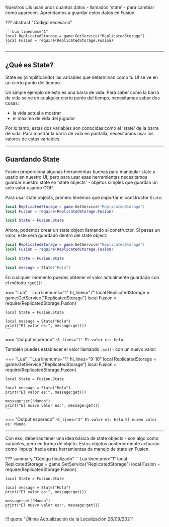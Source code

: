 Nuestros UIs usan unos cuantos datos - llamados 'state' - para cambiar como aparecen. 
Aprendamos a guardar estos datos en Fusion.

??? abstract "Código necesario"

	```Lua linenums="1"
	local ReplicatedStorage = game:GetService("ReplicatedStorage")
	local Fusion = require(ReplicatedStorage.Fusion)
	```

-----

## ¿Qué es State?

State es (simplificando) las variables que determinan como tu UI se ve en un cierto 
punto del tiempo.

Un simple ejemplo de esto es una barra de vida. Para saber como la barra de vida 
se ve en cualquier cierto punto del tiempo, necesitamos saber dos cosas:

- la vida actual a mostrar
- el máximo de vida del jugador

Por lo tanto, estas dos variables son conocidas como el 'state' de la barra de vida. 
Para mostrar la barra de vida en pantalla, necesitamos usar los valores de estas variables.

-----

## Guardando State

Fusion proporciona algunas herramientas buenas para manipular state y usarlo en 
nuestro UI; pero para usar esas herramientas necesitamos guardar nuestro state 
en 'state objects' - objetos simples que guardan un solo valor usando OOP.

Para usar state objects, primero tenemos que importar el constructor `State`:

```Lua linenums="1" hl_lines="4"
local ReplicatedStorage = game:GetService("ReplicatedStorage")
local Fusion = require(ReplicatedStorage.Fusion)

local State = Fusion.State
```

Ahora, podemos crear un state object llamando al constructor. Si pasas un valor, 
este será guardado dentro del state object:

```Lua linenums="1" hl_lines="6"
local ReplicatedStorage = game:GetService("ReplicatedStorage")
local Fusion = require(ReplicatedStorage.Fusion)

local State = Fusion.State

local message = State("Hola")
```

En cualquier momento puedes obtener el valor actualmente guardado con el método `:get()`:

=== "Lua"
	```Lua linenums="1" hl_lines="7"
	local ReplicatedStorage = game:GetService("ReplicatedStorage")
	local Fusion = require(ReplicatedStorage.Fusion)

	local State = Fusion.State

	local message = State("Hola")
	print("El valor es:", message:get())
	```
=== "Output esperado"
	``` hl_lines="1"
	El valor es: Hola
	```

También puedes establecer el valor llamando `:set()` con un nuevo valor:

=== "Lua"
	```Lua linenums="1" hl_lines="9-10"
	local ReplicatedStorage = game:GetService("ReplicatedStorage")
	local Fusion = require(ReplicatedStorage.Fusion)

	local State = Fusion.State

	local message = State("Hola")
	print("El valor es:", message:get())

	message:set("Mundo")
	print("El nuevo valor es:", message:get())
	```
=== "Output esperado"
	``` hl_lines="2"
	El valor es: Hola
	El nuevo valor es: Mundo
	```

-----

Con eso, deberías tener una idea básica de state objects - son algo como variables, 
pero en forma de objeto. Estos objetos posteriormente actuarán como 'inputs' hacia 
otras herramientas de manejo de state en Fusion.

??? summary "Código finalizado"
	```Lua linenums="1"
	local ReplicatedStorage = game:GetService("ReplicatedStorage")
	local Fusion = require(ReplicatedStorage.Fusion)

	local State = Fusion.State

	local message = State("Hola")
	print("El valor es:", message:get())

	message:set("Mundo")
	print("El nuevo valor es:", message:get())
	```

!!! quote "Última Actualización de la Localización 26/09/2021"
